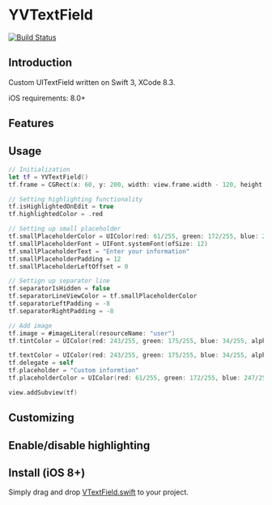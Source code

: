 # YVTextField

[![Build Status](https://travis-ci.org/Shadberrow/YVTextField.svg?branch=master)](https://travis-ci.org/Shadberrow/YVTextField.svg?branch=master)

## Introduction

Custom UITextField written on Swift 3, XCode 8.3.

iOS requirements: 8.0+

## Features


## Usage

```swift
// Initialization
let tf = YVTextField()
tf.frame = CGRect(x: 60, y: 200, width: view.frame.width - 120, height: 30)

// Setting highlighting functionality
tf.isHighlightedOnEdit = true
tf.highlightedColor = .red

// Setting up small placeholder
tf.smallPlaceholderColor = UIColor(red: 61/255, green: 172/255, blue: 247/255, alpha: 1)
tf.smallPlaceholderFont = UIFont.systemFont(ofSize: 12)
tf.smallPlaceholderText = "Enter your information"
tf.smallPlaceholderPadding = 12
tf.smallPlaceholderLeftOffset = 0

// Settign up separator line
tf.separatorIsHidden = false
tf.separatorLineViewColor = tf.smallPlaceholderColor
tf.separatorLeftPadding = -8
tf.separatorRightPadding = -8

// Add image
tf.image = #imageLiteral(resourceName: "user")
tf.tintColor = UIColor(red: 243/255, green: 175/255, blue: 34/255, alpha: 1)

tf.textColor = UIColor(red: 243/255, green: 175/255, blue: 34/255, alpha: 1)
tf.delegate = self
tf.placeholder = "Custom informtion"
tf.placeholderColor = UIColor(red: 61/255, green: 172/255, blue: 247/255, alpha: 1)

view.addSubview(tf)
```

## Customizing

## Enable/disable highlighting

## Install (iOS 8+)

Simply drag and drop [VTextField.swift](https://github.com/Shadberrow/YVTextField/blob/master/YVTextField/YVTextField.swift) to your project.
